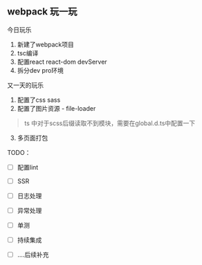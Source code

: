 ## webpack 玩一玩

今日玩乐

1. 新建了webpack项目
2. tsc编译
3. 配置react react-dom devServer
4. 拆分dev pro环境

又一天的玩乐
1. 配置了css sass
2. 配置了图片资源 - file-loader
> ts 中对于scss后缀读取不到模块，需要在global.d.ts中配置一下
3. 多页面打包

TODO：

- [ ] 配置lint
- [ ] SSR
- [ ] 日志处理
- [ ] 异常处理
- [ ] 单测
- [ ] 持续集成
- [ ] ....后续补充

